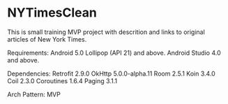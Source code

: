 # NYTimesClean

This is small training MVP project with descrition and links to original articles of New York Times.

Requirements:
Android 5.0 Lollipop (API 21) and above.
Android Studio 4.0 and above.

Dependencies:
Retrofit 2.9.0
OkHttp 5.0.0-alpha.11
Room 2.5.1
Koin 3.4.0
Coil 2.3.0
Coroutines 1.6.4
Paging 3.1.1

Arch Pattern: MVP
